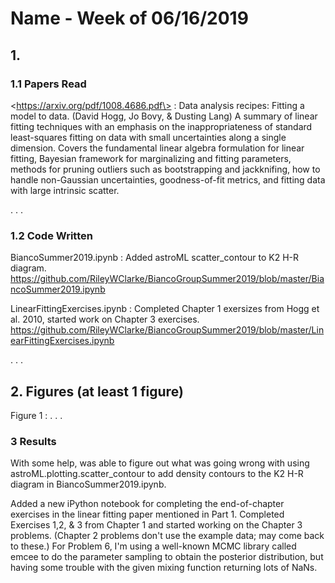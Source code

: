 # Name - Week of 06/16/2019

## 1. 

### 1.1 Papers Read

\<https://arxiv.org/pdf/1008.4686.pdf\> : Data analysis recipes: Fitting a model to data. (David Hogg, Jo Bovy, & Dusting Lang) A summary of linear fitting techniques with an emphasis on the inappropriateness of standard least-squares fitting on data with small uncertainties along a single dimension. Covers the fundamental linear algebra formulation for linear fitting, Bayesian framework for marginalizing and fitting parameters, methods for pruning outliers such as bootstrapping and jackknifing, how to handle non-Gaussian uncertainties, goodness-of-fit metrics, and fitting data with large intrinsic scatter. 

.
.
.
### 1.2 Code Written

BiancoSummer2019.ipynb : Added astroML scatter_contour to K2 H-R diagram. https://github.com/RileyWClarke/BiancoGroupSummer2019/blob/master/BiancoSummer2019.ipynb

LinearFittingExercises.ipynb : Completed Chapter 1 exersizes from Hogg et al. 2010, started work on Chapter 3 exercises. https://github.com/RileyWClarke/BiancoGroupSummer2019/blob/master/LinearFittingExercises.ipynb 

.
.
.
## 2. Figures (at least 1 figure)

Figure 1 : 
.
.
.
### 3 Results 

With some help, was able to figure out what was going wrong with using astroML.plotting.scatter_contour to add density contours to the K2 H-R diagram in BiancoSummer2019.ipynb. 

Added a new iPython notebook for completing the end-of-chapter exercises in the linear fitting paper mentioned in Part 1. Completed Exercises 1,2, & 3 from Chapter 1 and started working on the Chapter 3 problems. (Chapter 2 problems don't use the example data; may come back to these.) For Problem 6, I'm using a well-known MCMC library called emcee to do the parameter sampling to obtain the posterior distribution, but having some trouble with the given mixing function returning lots of NaNs.
